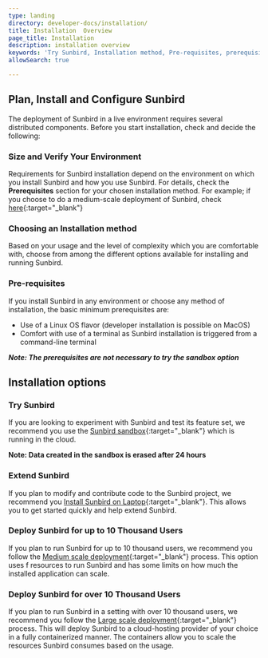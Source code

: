 ```yaml
---
type: landing
directory: developer-docs/installation/
title: Installation  Overview
page_title: Installation
description: installation overview
keywords: 'Try Sunbird, Installation method, Pre-requisites, prerequisites, Sandbox, Deployment'
allowSearch: true

---
```


## Plan, Install and Configure Sunbird 
The deployment of Sunbird in a live environment requires several distributed components. Before you start installation, check and decide the following:

### Size and Verify Your Environment

Requirements for Sunbird installation depend on the environment on which you install Sunbird and how you use Sunbird. 
For details, check the **Prerequisites** section for your chosen installation method. For example; if you choose to do a medium-scale deployment of Sunbird, check [here](http://www.sunbird.org/developer-docs/installation/medium_scale_deploy/#pre-requisites){:target="_blank"} 

### Choosing an Installation method

Based on your usage and the level of complexity which you are comfortable with, choose from among the different options available for installing and running Sunbird.

### Pre-requisites

If you install Sunbird in any environment or choose any method of installation, the basic minimum prerequisites are: 

   - Use of a Linux OS flavor (developer installation is possible on MacOS)
   - Comfort with use of a terminal as Sunbird installation is triggered from a command-line terminal

***Note: The prerequisites are not necessary to try the sandbox option***

## Installation options

### Try Sunbird

If you are looking to experiment with Sunbird and test its feature set, we recommend you use the [Sunbird sandbox](https://staging.open-sunbird.org/){:target="_blank"} which is running in the cloud. 

**Note: Data created in the sandbox is erased after 24 hours**

### Extend Sunbird

If you plan to modify and contribute code to the Sunbird project, we recommend you [Install Sunbird on Laptop]( developer-docs/installation/installing_sunbirdon_laptop/){:target="_blank"}. This allows you to get started quickly and help extend Sunbird.

### Deploy Sunbird for up to 10 Thousand Users

If you plan to run Sunbird for up to 10 thousand users, we recommend you follow the [Medium scale deployment](developer-docs/installation/medium_scale_deploy/){:target="_blank"} process. This option uses f resources to run Sunbird and has some limits on how much the installed application can scale.

### Deploy Sunbird for over 10 Thousand Users 

If you plan to run Sunbird in a setting with over 10 thousand users, we recommend you follow the [Large scale deployment](){:target="_blank"} process. 
This will deploy Sunbird to a cloud-hosting provider of your choice in a fully containerized manner. The containers allow you to scale the resources Sunbird consumes based on the usage.

